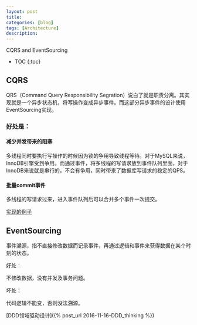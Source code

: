 ```yaml
---
layout: post
title: 
categories: [blog]
tags: [Architecture]
description: 
---
```


CQRS and EventSourcing

* TOC
{:toc}

## CQRS

QRS（Command Query Responsibility Segration）说白了就是职责分离。其实现就是一个异步状态机，将写操作变成异步事件。而这部分异步事件的设计使用EventSourcing实现。

### 好处是：

#### 减少并发带来的阻塞

多线程同时要执行写操作的时候因为锁的争用导致线程等待。对于MySQL来说，InnoDB引擎受到争用。而通过事件，将多线程的写请求放到事件队列里面，对于InnoDB来说就是串行的，不会有争用，同时带来了数据库写请求的稳定的QPS。

#### 批量commit事件

多线程的写请求过来，进入事件队列后可以合并多个事件一次提交。





[实现的例子](http://www.codeproject.com/Articles/555855/Introduction-to-CQRS)



## EventSourcing

事件溯源，指不直接修改数据而记录事件，再通过逻辑和事件来获得数据在某个时刻的状态。

好处：

不修改数据，没有并发及事务问题。

坏处：

代码逻辑不能变，否则没法溯源。



[DDD领域驱动设计]({% post_url 2016-11-16-DDD_thinking %})
